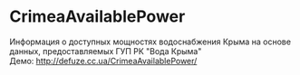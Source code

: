 # CrimeaAvailablePower
Информация о доступных мощностях водоснабжения Крыма на основе данных, предоставляемых ГУП РК "Вода Крыма"
<br>
Демо: http://defuze.cc.ua/CrimeaAvailablePower/
